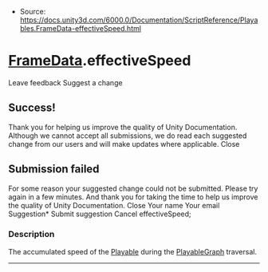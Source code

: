 * Source: https://docs.unity3d.com/6000.0/Documentation/ScriptReference/Playables.FrameData-effectiveSpeed.html

#  [FrameData](https://docs.unity3d.com/6000.0/Documentation/ScriptReference/Playables.FrameData.html).effectiveSpeed
Leave feedback
Suggest a change
## Success!
Thank you for helping us improve the quality of Unity Documentation. Although we cannot accept all submissions, we do read each suggested change from our users and will make updates where applicable.
Close
## Submission failed
For some reason your suggested change could not be submitted. Please <a>try again</a> in a few minutes. And thank you for taking the time to help us improve the quality of Unity Documentation.
Close
Your name Your email Suggestion* Submit suggestion
Cancel
effectiveSpeed; 
### Description
The accumulated speed of the [Playable](https://docs.unity3d.com/6000.0/Documentation/ScriptReference/Playables.Playable.html) during the [PlayableGraph](https://docs.unity3d.com/6000.0/Documentation/ScriptReference/Playables.PlayableGraph.html) traversal.
* * *
